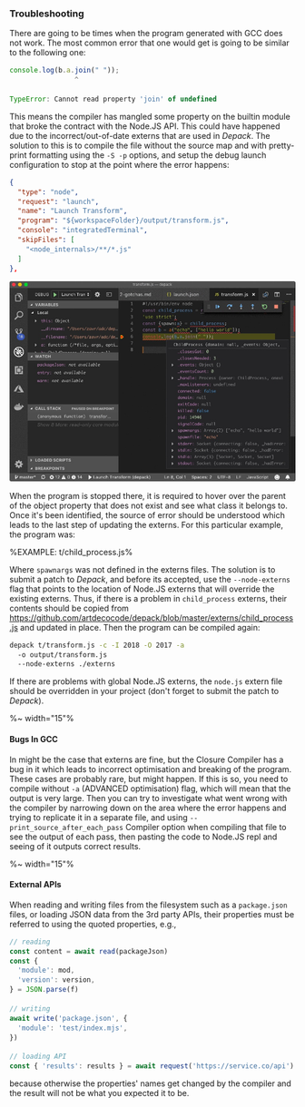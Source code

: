 ### Troubleshooting

There are going to be times when the program generated with GCC does not work. The most common error that one would get is going to be similar to the following one:

```js
console.log(b.a.join(" "));
                ^

TypeError: Cannot read property 'join' of undefined
```

This means the compiler has mangled some property on the builtin module that broke the contract with the Node.JS API. This could have happened due to the incorrect/out-of-date externs that are used in _Depack_. The solution to this is to compile the file without the source map and with pretty-print formatting using the `-S -p` options, and setup the debug launch configuration to stop at the point where the error happens:

```json
{
  "type": "node",
  "request": "launch",
  "name": "Launch Transform",
  "program": "${workspaceFolder}/output/transform.js",
  "console": "integratedTerminal",
  "skipFiles": [
    "<node_internals>/**/*.js"
  ]
},
```

![Depack Debug](doc/debug.jpg)

When the program is stopped there, it is required to hover over the parent of the object property that does not exist and see what class it belongs to. Once it's been identified, the source of error should be understood which leads to the last step of updating the externs. For this particular example, the program was:

%EXAMPLE: t/child_process.js%

Where `spawnargs` was not defined in the externs files. The solution is to submit a patch to _Depack_, and before its accepted, use the `--node-externs` flag that points to the location of Node.JS externs that will override the existing externs. Thus, if there is a problem in `child_process` externs, their contents should be copied from https://github.com/artdecocode/depack/blob/master/externs/child_process.js and updated in place. Then the program can be compiled again:

```sh
depack t/transform.js -c -I 2018 -O 2017 -a
  -o output/transform.js
  --node-externs ./externs
```

If there are problems with global Node.JS externs, the `node.js` extern file should be overridden in your project (don't forget to submit the patch to _Depack_).

%~ width="15"%

#### Bugs In GCC

In might be the case that externs are fine, but the Closure Compiler has a bug in it which leads to incorrect optimisation and breaking of the program. These cases are probably rare, but might happen. If this is so, you need to compile without `-a` (ADVANCED optimisation) flag, which will mean that the output is very large. Then you can try to investigate what went wrong with the compiler by narrowing down on the area where the error happens and trying to replicate it in a separate file, and using `--print_source_after_each_pass` Compiler option when compiling that file to see the output of each pass, then pasting the code to Node.JS repl and seeing of it outputs correct results.

%~ width="15"%

#### External APIs

When reading and writing files from the filesystem such as a `package.json` files, or loading JSON data from the 3rd party APIs, their properties must be referred to using the quoted properties, e.g.,

```js
// reading
const content = await read(packageJson)
const {
  'module': mod,
  'version': version,
} = JSON.parse(f)

// writing
await write('package.json', {
  'module': 'test/index.mjs',
})

// loading API
const { 'results': results } = await request('https://service.co/api')
```

because otherwise the properties' names get changed by the compiler and the result will not be what you expected it to be.